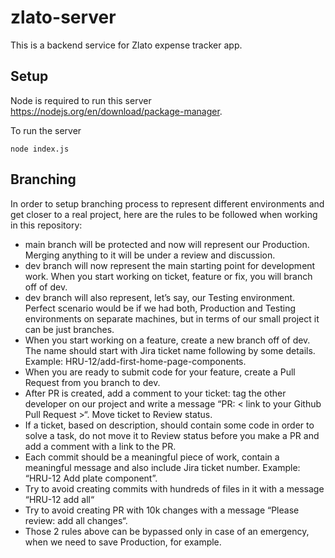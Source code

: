 # zlato-server

This is a backend service for Zlato expense tracker app.

## Setup
Node is required to run this server https://nodejs.org/en/download/package-manager.

To run the server
```
node index.js
```

## Branching

In order to setup branching process to represent different environments and get closer to a real project, here are the rules to be followed when working in this repository:

* main branch will be protected and now will represent our Production. Merging anything to it will be under a review and discussion.
*  dev branch will now represent the main starting point for development work. When you start working on ticket, feature or fix, you will branch off of dev.
* dev branch will also represent, let’s say, our Testing environment. Perfect scenario would be if we had both, Production and Testing environments on separate machines, but in terms of our small project it can be just branches.
* When you start working on a feature, create a new branch off of dev. The name should start with Jira ticket name following by some details. Example: HRU-12/add-first-home-page-components.
* When you are ready to submit code for your feature, create a Pull Request from you branch to dev.
* After PR is created, add a comment to your ticket: tag the other developer on our project and write a message “PR: < link to your Github Pull Request >“. Move ticket to Review status.
* If a ticket, based on description, should contain some code in order to solve a task, do not move it to Review status before you make a PR and add a comment with a link to the PR.
* Each commit should be a meaningful piece of work, contain a meaningful message and also include Jira ticket number. Example: “HRU-12 Add plate component”.
* Try to avoid creating commits with hundreds of files in it with a message “HRU-12 add all“
* Try to avoid creating PR with 10k changes with a message “Please review: add all changes“.
* Those 2 rules above can be bypassed only in case of an emergency, when we need to save Production, for example.